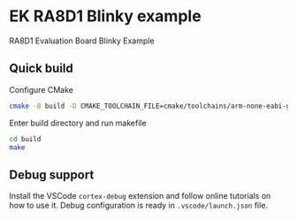 # EK RA8D1 Blinky example

RA8D1 Evaluation Board Blinky Example

## Quick build

Configure CMake
```sh
cmake -B build -D CMAKE_TOOLCHAIN_FILE=cmake/toolchains/arm-none-eabi-gcc.cmake
```

Enter build directory and run makefile
```sh
cd build
make
```

## Debug support

Install the VSCode `cortex-debug` extension and follow online tutorials on how to use it.
Debug configuration is ready in `.vscode/launch.json` file.
